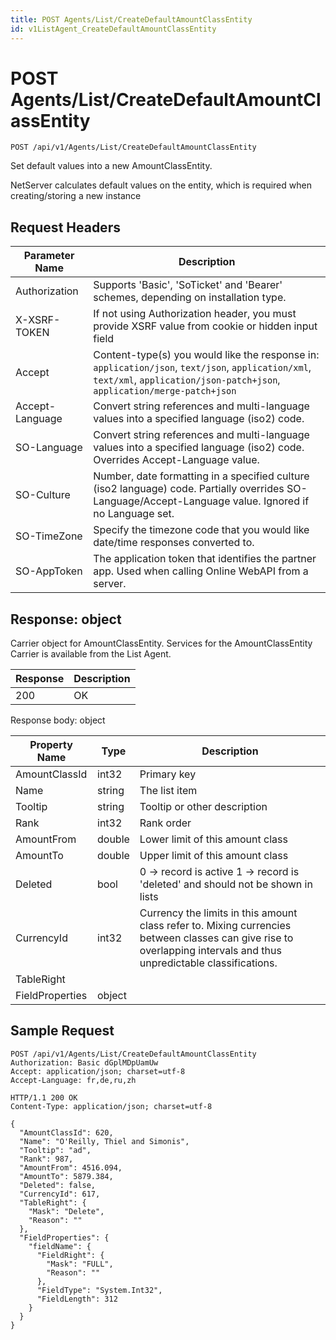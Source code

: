```yaml
---
title: POST Agents/List/CreateDefaultAmountClassEntity
id: v1ListAgent_CreateDefaultAmountClassEntity
---
```


# POST Agents/List/CreateDefaultAmountClassEntity

```http
POST /api/v1/Agents/List/CreateDefaultAmountClassEntity
```

Set default values into a new AmountClassEntity.

NetServer calculates default values on the entity, which is required when creating/storing a new instance






## Request Headers

| Parameter Name | Description |
|----------------|-------------|
| Authorization  | Supports 'Basic', 'SoTicket' and 'Bearer' schemes, depending on installation type. |
| X-XSRF-TOKEN   | If not using Authorization header, you must provide XSRF value from cookie or hidden input field |
| Accept         | Content-type(s) you would like the response in: `application/json`, `text/json`, `application/xml`, `text/xml`, `application/json-patch+json`, `application/merge-patch+json` |
| Accept-Language | Convert string references and multi-language values into a specified language (iso2) code. |
| SO-Language | Convert string references and multi-language values into a specified language (iso2) code. Overrides Accept-Language value. |
| SO-Culture | Number, date formatting in a specified culture (iso2 language) code. Partially overrides SO-Language/Accept-Language value. Ignored if no Language set. |
| SO-TimeZone | Specify the timezone code that you would like date/time responses converted to. |
| SO-AppToken | The application token that identifies the partner app. Used when calling Online WebAPI from a server. |


## Response: object

Carrier object for AmountClassEntity.
Services for the AmountClassEntity Carrier is available from the <see cref="T:SuperOffice.CRM.Services.IListAgent">List Agent</see>.

| Response | Description |
|----------------|-------------|
| 200 | OK |

Response body: object

| Property Name | Type |  Description |
|----------------|------|--------------|
| AmountClassId | int32 | Primary key |
| Name | string | The list item |
| Tooltip | string | Tooltip or other description |
| Rank | int32 | Rank order |
| AmountFrom | double | Lower limit of this amount class |
| AmountTo | double | Upper limit of this amount class |
| Deleted | bool | 0 -&gt; record is active 1 -&gt; record is 'deleted' and should not be shown in lists |
| CurrencyId | int32 | Currency the limits in this amount class refer to. Mixing currencies between classes can give rise to overlapping intervals and thus unpredictable classifications. |
| TableRight |  |  |
| FieldProperties | object |  |

## Sample Request

```http!
POST /api/v1/Agents/List/CreateDefaultAmountClassEntity
Authorization: Basic dGplMDpUamUw
Accept: application/json; charset=utf-8
Accept-Language: fr,de,ru,zh
```

```http_
HTTP/1.1 200 OK
Content-Type: application/json; charset=utf-8

{
  "AmountClassId": 620,
  "Name": "O'Reilly, Thiel and Simonis",
  "Tooltip": "ad",
  "Rank": 987,
  "AmountFrom": 4516.094,
  "AmountTo": 5879.384,
  "Deleted": false,
  "CurrencyId": 617,
  "TableRight": {
    "Mask": "Delete",
    "Reason": ""
  },
  "FieldProperties": {
    "fieldName": {
      "FieldRight": {
        "Mask": "FULL",
        "Reason": ""
      },
      "FieldType": "System.Int32",
      "FieldLength": 312
    }
  }
}
```